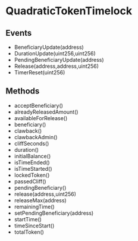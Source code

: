 # QuadraticTokenTimelock

## Events


 - BeneficiaryUpdate(address)
 - DurationUpdate(uint256,uint256)
 - PendingBeneficiaryUpdate(address)
 - Release(address,address,uint256)
 - TimerReset(uint256)

## Methods


 - acceptBeneficiary()
 - alreadyReleasedAmount()
 - availableForRelease()
 - beneficiary()
 - clawback()
 - clawbackAdmin()
 - cliffSeconds()
 - duration()
 - initialBalance()
 - isTimeEnded()
 - isTimeStarted()
 - lockedToken()
 - passedCliff()
 - pendingBeneficiary()
 - release(address,uint256)
 - releaseMax(address)
 - remainingTime()
 - setPendingBeneficiary(address)
 - startTime()
 - timeSinceStart()
 - totalToken()

